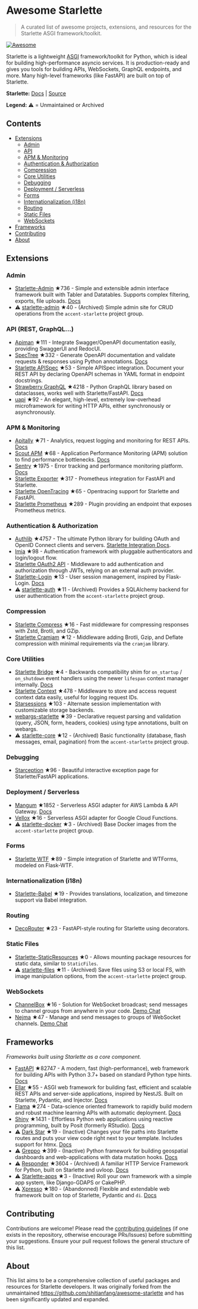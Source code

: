 # Awesome Starlette

> A curated list of awesome projects, extensions, and resources for the Starlette ASGI framework/toolkit.

[![Awesome](https://awesome.re/badge.svg)](https://awesome.re)

Starlette is a lightweight [ASGI](https://asgi.readthedocs.io/) framework/toolkit for Python, which is ideal for building high-performance asyncio services. It is production-ready and gives you tools for building APIs, WebSockets, GraphQL endpoints, and more. Many high-level frameworks (like FastAPI) are built on top of Starlette.

**Starlette:** [Docs](https://www.starlette.io/) | [Source](https://github.com/encode/starlette)

**Legend:** ⚠️ = Unmaintained or Archived

## Contents

- [Extensions](#extensions)
  - [Admin](#admin)
  - [API](#api)
  - [APM & Monitoring](#apm--monitoring)
  - [Authentication & Authorization](#authentication--authorization)
  - [Compression](#compression)
  - [Core Utilities](#core-utilities)
  - [Debugging](#debugging)
  - [Deployment / Serverless](#deployment--serverless)
  - [Forms](#forms)
  - [Internationalization (i18n)](#internationalization-i18n)
  - [Routing](#routing)
  - [Static Files](#static-files)
  - [WebSockets](#websockets)
- [Frameworks](#frameworks)
- [Contributing](#contributing)
- [About](#about)

## Extensions

### Admin

- [Starlette-Admin](https://github.com/jowilf/starlette-admin) ★736 - Simple and extensible admin interface framework built with Tabler and Datatables. Supports complex filtering, exports, file uploads. [Docs](https://jowilf.github.io/starlette-admin)
- ⚠️ [starlette-admin](https://github.com/accent-starlette/starlette-admin) ★40 - (Archived) Simple admin site for CRUD operations from the `accent-starlette` project group.

### API (REST, GraphQL...)

- [Apiman](https://github.com/strongbugman/apiman) ★111 - Integrate Swagger/OpenAPI documentation easily, providing SwaggerUI and RedocUI.
- [SpecTree](https://github.com/0b01001001/spectree) ★332 - Generate OpenAPI documentation and validate requests & responses using Python annotations. [Docs](https://spectree.readthedocs.io/)
- [Starlette APISpec](https://github.com/Woile/starlette-apispec) ★53 - Simple APISpec integration. Document your REST API by declaring OpenAPI schemas in YAML format in endpoint docstrings.
- [Strawberry GraphQL](https://github.com/strawberry-graphql/strawberry) ★4218 - Python GraphQL library based on dataclasses, works well with Starlette/FastAPI. [Docs](https://strawberry.rocks/)
- [uapi](https://github.com/Tinche/uapi) ★92 - An elegant, high-level, extremely low-overhead microframework for writing HTTP APIs, either synchronously or asynchronously.

### APM & Monitoring

- [Apitally](https://github.com/apitally/apitally-py) ★71 - Analytics, request logging and monitoring for REST APIs. [Docs](https://docs.apitally.io/frameworks/starlette)
- [Scout APM](https://github.com/scoutapp/scout_apm_python) ★68 - Application Performance Monitoring (APM) solution to find performance bottlenecks. [Docs](https://docs.scoutapm.com/#python-agent)
- [Sentry](https://github.com/getsentry/sentry-python) ★1975 - Error tracking and performance monitoring platform. [Docs](https://docs.sentry.io/platforms/python/guides/starlette/)
- [Starlette Exporter](https://github.com/stephenhillier/starlette_exporter) ★317 - Prometheus integration for FastAPI and Starlette.
- [Starlette OpenTracing](https://github.com/acidjunk/starlette-opentracing) ★65 - Opentracing support for Starlette and FastAPI.
- [Starlette Prometheus](https://github.com/perdy/starlette-prometheus) ★289 - Plugin providing an endpoint that exposes Prometheus metrics.

### Authentication & Authorization

- [Authlib](https://github.com/lepture/Authlib) ★4757 - The ultimate Python library for building OAuth and OpenID Connect clients and servers. [Starlette Integration Docs](https://docs.authlib.org/en/latest/client/starlette.html).
- [Imia](https://github.com/alex-oleshkevich/imia) ★98 - Authentication framework with pluggable authenticators and login/logout flow.
- [Starlette OAuth2 API](https://gitlab.com/jorgecarleitao/starlette-oauth2-api) - Middleware to add authentication and authorization through JWTs, relying on an external auth provider.
- [Starlette-Login](https://github.com/jockerz/Starlette-Login) ★13 - User session management, inspired by Flask-Login. [Docs](https://starlette-login.readthedocs.io/en/stable/)
- ⚠️ [starlette-auth](https://github.com/accent-starlette/starlette-auth) ★11 - (Archived) Provides a SQLAlchemy backend for user authentication from the `accent-starlette` project group.

### Compression

- [Starlette Compress](https://github.com/Zaczero/starlette-compress) ★16 - Fast middleware for compressing responses with Zstd, Brotli, and GZip.
- [Starlette Cramjam](https://github.com/developmentseed/starlette-cramjam) ★12 - Middleware adding Brotli, Gzip, and Deflate compression with minimal requirements via the `cramjam` library.

### Core Utilities

- [Starlette Bridge](https://github.com/tarsil/starlette-bridge) ★4 - Backwards compatibility shim for `on_startup` / `on_shutdown` event handlers using the newer `lifespan` context manager internally. [Docs](https://starlette-bridge.tarsild.io/)
- [Starlette Context](https://github.com/tomwojcik/starlette-context) ★478 - Middleware to store and access request context data easily, useful for logging request IDs.
- [Starsessions](https://github.com/alex-oleshkevich/starsessions) ★103 - Alternate session implementation with customizable storage backends.
- [webargs-starlette](https://github.com/sloria/webargs-starlette) ★39 - Declarative request parsing and validation (query, JSON, form, headers, cookies) using type annotations, built on webargs.
- ⚠️ [starlette-core](https://github.com/accent-starlette/starlette-core) ★12 - (Archived) Basic functionality (database, flash messages, email, pagination) from the `accent-starlette` project group.

### Debugging

- [Starception](https://github.com/alex-oleshkevich/starception) ★96 - Beautiful interactive exception page for Starlette/FastAPI applications.

### Deployment / Serverless

- [Mangum](https://github.com/erm/mangum) ★1852 - Serverless ASGI adapter for AWS Lambda & API Gateway. [Docs](https://mangum.io/)
- [Vellox](https://github.com/junah201/vellox) ★16 - Serverless ASGI adapter for Google Cloud Functions.
- ⚠️ [starlette-docker](https://github.com/accent-starlette/starlette-docker) ★3 - (Archived) Base Docker images from the `accent-starlette` project group.

### Forms

- [Starlette WTF](https://github.com/muicss/starlette-wtf) ★89 - Simple integration of Starlette and WTForms, modeled on Flask-WTF.

### Internationalization (i18n)

- [Starlette-Babel](https://github.com/alex-oleshkevich/starlette_babel) ★19 - Provides translations, localization, and timezone support via Babel integration.

### Routing

- [DecoRouter](https://github.com/MrPigss/DecoRouter) ★23 - FastAPI-style routing for Starlette using decorators.

### Static Files

- [Starlette-StaticResources](https://github.com/DavidVentura/starlette-static-resources) ★0 - Allows mounting package resources for static data, similar to `StaticFiles`.
- ⚠️ [starlette-files](https://github.com/accent-starlette/starlette-files) ★11 - (Archived) Save files using S3 or local FS, with image manipulation options, from the `accent-starlette` project group.

### WebSockets

- [ChannelBox](https://github.com/Sobolev5/channel-box) ★16 - Solution for WebSocket broadcast; send messages to channel groups from anywhere in your code. [Demo Chat](https://channel-box.andrey-sobolev.ru/)
- [Nejma](https://github.com/taoufik07/nejma) ★47 - Manage and send messages to groups of WebSocket channels. [Demo Chat](https://github.com/taoufik07/nejma-chat)

## Frameworks

*Frameworks built using Starlette as a core component.*

- [FastAPI](https://github.com/tiangolo/fastapi) ★82747 - A modern, fast (high-performance), web framework for building APIs with Python 3.7+ based on standard Python type hints. [Docs](https://fastapi.tiangolo.com/)
- [Ellar](https://github.com/eadwinCode/ellar) ★55 - ASGI web framework for building fast, efficient and scalable REST APIs and server-side applications, inspired by NestJS. Built on Starlette, Pydantic, and Injector. [Docs](https://eadwincode.github.io/ellar/)
- [Flama](https://github.com/vortico/flama) ★274 - Data-science oriented framework to rapidly build modern and robust machine learning APIs with automatic deployment. [Docs](https://flama.dev/)
- [Shiny](https://github.com/posit-dev/py-shiny) ★1431 - Effortless Python web applications using reactive programming, built by Posit (formerly RStudio). [Docs](https://shiny.posit.co/py/)
- ⚠️ [Dark Star](https://github.com/lllama/dark-star) ★19 - (Inactive) Changes your file paths into Starlette routes and puts your view code right next to your template. Includes support for htmx. [Docs](https://lllama.github.io/dark-star)
- ⚠️ [Greppo](https://github.com/greppo-io/greppo) ★399 - (Inactive) Python framework for building geospatial dashboards and web-applications with data mutation hooks. [Docs](https://docs.greppo.io/)
- ⚠️ [Responder](https://github.com/taoufik07/responder) ★3604 - (Archived) A familiar HTTP Service Framework for Python, built on Starlette and uvloop. [Docs](https://python-responder.org/en/latest/)
- ⚠️ [Starlette-apps](https://github.com/yourlabs/starlette-apps) ★3 - (Inactive) Roll your own framework with a simple app system, like Django-GDAPS or CakePHP.
- ⚠️ [Xpresso](https://github.com/adriangb/xpresso) ★180 - (Abandonned) Flexible and extendable web framework built on top of Starlette, Pydantic and `di`. [Docs](https://xpresso-api.dev/)


## Contributing

Contributions are welcome! Please read the [contributing guidelines](CONTRIBUTING.md) (if one exists in the repository, otherwise encourage PRs/Issues) before submitting your suggestions. Ensure your pull request follows the general structure of this list.

## About

This list aims to be a comprehensive collection of useful packages and resources for Starlette developers. It was originally forked from the unmaintained <https://github.com/shitianfang/awesome-starlette> and has been significantly updated and expanded.

